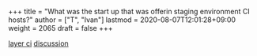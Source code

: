 +++
title = "What was the start up that was offerin staging environment CI hosts?"
author = ["T", "Ivan"]
lastmod = 2020-08-07T12:01:28+09:00
weight = 2065
draft = false
+++

[layer ci](https://layerci.com/)
[discussion](https://news.ycombinator.com/item?id=23035094)
